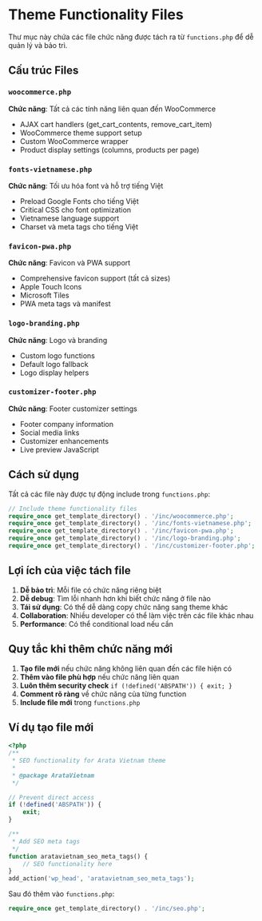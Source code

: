 # Theme Functionality Files

Thư mục này chứa các file chức năng được tách ra từ `functions.php` để dễ quản lý và bảo trì.

## Cấu trúc Files

### `woocommerce.php`
**Chức năng**: Tất cả các tính năng liên quan đến WooCommerce
- AJAX cart handlers (get_cart_contents, remove_cart_item)
- WooCommerce theme support setup
- Custom WooCommerce wrapper
- Product display settings (columns, products per page)

### `fonts-vietnamese.php`
**Chức năng**: Tối ưu hóa font và hỗ trợ tiếng Việt
- Preload Google Fonts cho tiếng Việt
- Critical CSS cho font optimization
- Vietnamese language support
- Charset và meta tags cho tiếng Việt

### `favicon-pwa.php`
**Chức năng**: Favicon và PWA support
- Comprehensive favicon support (tất cả sizes)
- Apple Touch Icons
- Microsoft Tiles
- PWA meta tags và manifest

### `logo-branding.php`
**Chức năng**: Logo và branding
- Custom logo functions
- Default logo fallback
- Logo display helpers

### `customizer-footer.php`
**Chức năng**: Footer customizer settings
- Footer company information
- Social media links
- Customizer enhancements
- Live preview JavaScript

## Cách sử dụng

Tất cả các file này được tự động include trong `functions.php`:

```php
// Include theme functionality files
require_once get_template_directory() . '/inc/woocommerce.php';
require_once get_template_directory() . '/inc/fonts-vietnamese.php';
require_once get_template_directory() . '/inc/favicon-pwa.php';
require_once get_template_directory() . '/inc/logo-branding.php';
require_once get_template_directory() . '/inc/customizer-footer.php';
```

## Lợi ích của việc tách file

1. **Dễ bảo trì**: Mỗi file có chức năng riêng biệt
2. **Dễ debug**: Tìm lỗi nhanh hơn khi biết chức năng ở file nào
3. **Tái sử dụng**: Có thể dễ dàng copy chức năng sang theme khác
4. **Collaboration**: Nhiều developer có thể làm việc trên các file khác nhau
5. **Performance**: Có thể conditional load nếu cần

## Quy tắc khi thêm chức năng mới

1. **Tạo file mới** nếu chức năng không liên quan đến các file hiện có
2. **Thêm vào file phù hợp** nếu chức năng liên quan
3. **Luôn thêm security check** `if (!defined('ABSPATH')) { exit; }`
4. **Comment rõ ràng** về chức năng của từng function
5. **Include file mới** trong `functions.php`

## Ví dụ tạo file mới

```php
<?php
/**
 * SEO functionality for Arata Vietnam theme
 *
 * @package ArataVietnam
 */

// Prevent direct access
if (!defined('ABSPATH')) {
    exit;
}

/**
 * Add SEO meta tags
 */
function aratavietnam_seo_meta_tags() {
    // SEO functionality here
}
add_action('wp_head', 'aratavietnam_seo_meta_tags');
```

Sau đó thêm vào `functions.php`:
```php
require_once get_template_directory() . '/inc/seo.php';
```
